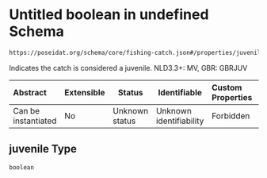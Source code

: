 # Untitled boolean in undefined Schema

```txt
https://poseidat.org/schema/core/fishing-catch.json#/properties/juvenile
```

Indicates the catch is considered a juvenile. NLD3.3+: MV, GBR: GBRJUV


| Abstract            | Extensible | Status         | Identifiable            | Custom Properties | Additional Properties | Access Restrictions | Defined In                                                                     |
| :------------------ | ---------- | -------------- | ----------------------- | :---------------- | --------------------- | ------------------- | ------------------------------------------------------------------------------ |
| Can be instantiated | No         | Unknown status | Unknown identifiability | Forbidden         | Allowed               | none                | [fishing-catch.json\*](schemas/core/fishing-catch.json "open original schema") |

## juvenile Type

`boolean`

